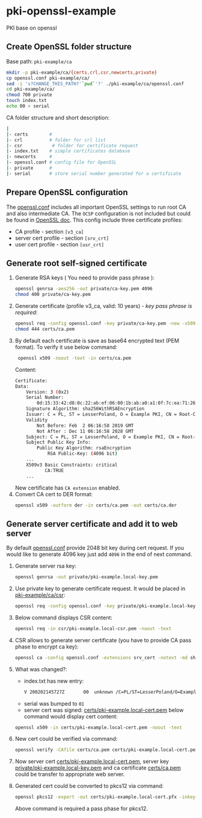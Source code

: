 # pki-openssl-example
PKI base on openssl

## Create OpenSSL folder structure
Base path:  `pki-example/ca`

```bash
mkdir -p pki-example/ca/{certs,crl,csr,newcerts,private}
cp openssl.conf pki-example/ca/
sed -i 's?CHANGE_THIS_PATH?'`pwd`'?' ./pki-example/ca/openssl.conf
cd pki-example/ca/
chmod 700 private
touch index.txt
echo 00 > serial
```

CA folder structure and short description:

```bash
|
|- certs        #
|- crl          # folder for crl list
|- csr           # folder for certificate request
|- index.txt    # simple certificates database
|- newcerts     #
|- openssl.conf # config file for OpenSSL
|- private      #
|- serial       # store serial number generated for a certificate
```
## Prepare OpenSSL configuration
The [openssl.conf](openssl.conf) includes all important OpenSSL settings to run root CA and also intermediate CA. The `OCSP` configuration is not included but could be found in [OpenSSL doc](https://www.openssl.org/docs/).
 This config include three certificate profiles:
 - CA profile - section `[v3_ca]`
 - server cert profile - section `[srv_crt]`
 - user cert profile - section  `[usr_crt]`

## Generate root self-signed certificate

1.  Generate RSA keys ( You need to provide pass phrase ):
    ```bash
    openssl genrsa -aes256 -out private/ca-key.pem 4096
    chmod 400 private/ca-key.pem
    ```
2.  Generate certificate (profile v3_ca, valid: 10 years) - *key pass phrase is required*:
    ```bash
    openssl req -config openssl.conf -key private/ca-key.pem -new -x509 -days 3650 -sha256 -extensions v3_ca -out certs/ca.pem
    chmod 444 certs/ca.pem
    ```
3.  By default each certificate is save as base64 encrypted text (PEM format). To verify it use below command:
    ```bash
     openssl x509 -noout -text -in certs/ca.pem
    ```
    Content:
    ```bash
    Certificate:
    Data:
        Version: 3 (0x2)
        Serial Number:
            0d:15:33:42:d8:0c:22:ab:ef:06:00:1b:ab:a0:a1:0f:7c:ea:71:26
        Signature Algorithm: sha256WithRSAEncryption
        Issuer: C = PL, ST = LesserPoland, O = Example PKI, CN = Root-CA
        Validity
            Not Before: Feb  2 06:16:58 2019 GMT
            Not After : Dec 11 06:16:58 2028 GMT
        Subject: C = PL, ST = LesserPoland, O = Example PKI, CN = Root-CA
        Subject Public Key Info:
            Public Key Algorithm: rsaEncryption
                RSA Public-Key: (4096 bit)
        ...
        X509v3 Basic Constraints: critical
               CA:TRUE
        ...
    ```
    New certificate has `CA extension` enabled.
4.  Convert CA cert to DER format:
    ```bash
    openssl x509 -outform der -in certs/ca.pem -out certs/ca.der
    ```
## Generate server certificate and add it to web server

By default [openssl.conf](openssl.conf) provide 2048 bit key during cert request. If you would like to generate 4096 key just add `4096` in the end of next command.

1.  Generate server rsa key:
    ```bash
    openssl genrsa -out private/pki-example.local-key.pem
    ```

2.  Use private key to generate certificate request. It would be placed in [pki-example/ca/csr](pki-example/ca/csr):

    ```bash
    openssl req -config openssl.conf -key private/pki-example.local-key.pem  -new -sha256 -out csr/pki-example.local-csr.pem -subj "/C=PL/ST=LesserPoland/O=Example PKI/CN=pki-example.local"
    ```

3.  Below command displays CSR content:

    ```bash
    openssl req -in csr/pki-example.local-csr.pem -noout -text
    ```
4.  CSR allows to generate server certificate (you have to provide CA pass phase to encrypt ca key):

    ```bash
    openssl ca -config openssl.conf -extensions srv_cert -notext -md sha256 -in csr/pki-example.local-csr.pem -out certs/pki-example.local-cert.pem
    ```
5.  What was changed?:
    * index.txt has new entry:
      ```bash
      V	200202145727Z		00	unknown	/C=PL/ST=LesserPoland/O=Example PKI/CN=pki-example.local
      ```
    * serial was bumped to `01`
    * server cert was signed: [certs/pki-example.local-cert.pem](certs/pki-example.local-cert.pem) below command would display cert content:
    ```bash
    openssl x509 -in certs/pki-example.local-cert.pem -noout -text
    ```
6.  New cert could be verified via command:
    ```bash
    openssl verify -CAfile certs/ca.pem certs/pki-example.local-cert.pem
    ```
7.  Now server cert [certs/pki-example.local-cert.pem](certs/pki-example.local-cert.pem), server key [private/pki-example.local-key.pem](private/pki-example.local-key.pem) and ca certificate [certs/ca.pem](certs/ca.pem) could be transfer to appropriate web server.
8.  Generated cert could be converted to pkcs12 via command:
    ```bash
    openssl pkcs12 -export -out certs/pki-example.local-cert.pfx -inkey private/pki-example.local-key.pem -in certs/pki-example.local-cert.pem -certfile certs/ca.pem
    ```
    Above command is required a pass phase for pkcs12.  
